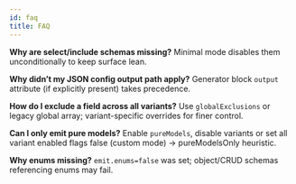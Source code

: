 ```yaml
---
id: faq
title: FAQ
---
```


**Why are select/include schemas missing?** Minimal mode disables them unconditionally to keep surface lean.

**Why didn’t my JSON config output path apply?** Generator block `output` attribute (if explicitly present) takes precedence.

**How do I exclude a field across all variants?** Use `globalExclusions` or legacy global array; variant-specific overrides for finer control.

**Can I only emit pure models?** Enable `pureModels`, disable variants or set all variant enabled flags false (custom mode) → pureModelsOnly heuristic.

**Why enums missing?** `emit.enums=false` was set; object/CRUD schemas referencing enums may fail.
